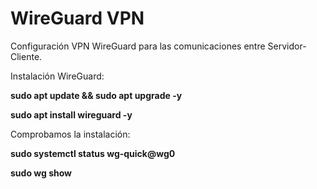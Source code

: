 # WireGuard VPN

Configuración VPN WireGuard para las comunicaciones entre Servidor-Cliente.

Instalación WireGuard:

**sudo apt update && sudo apt upgrade -y**

**sudo apt install wireguard -y**

Comprobamos la instalación:

**sudo systemctl status wg-quick@wg0**

**sudo wg show**
